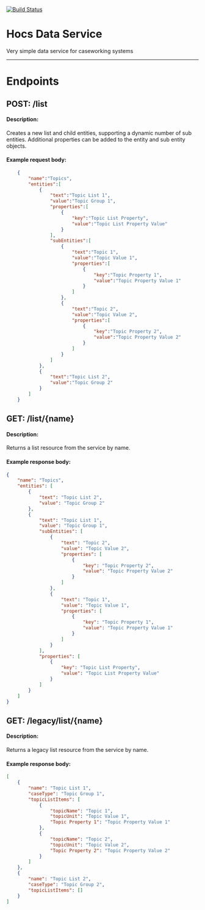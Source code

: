 [![Build Status](https://drone.digital.homeoffice.gov.uk/api/badges/UKHomeOffice/hocs-data-service/status.svg)](https://drone.digital.homeoffice.gov.uk/UKHomeOffice/hocs-data-service)

# Hocs Data Service

Very simple data service for caseworking systems

---

# Endpoints
## POST:  /list

#### Description:
Creates a new list and child entities, supporting a dynamic number of sub entities. Additional properties can be added to the entity and sub entity objects.

#### Example request body: 
```json
	{  
        "name":"Topics",
        "entities":[  
            {  
                "text":"Topic List 1",
                "value":"Topic Group 1",
                "properties":[  
                    {  
                        "key":"Topic List Property",
                        "value":"Topic List Property Value"
                    }
                ],
                "subEntities":[  
                    {  
                        "text":"Topic 1",
                        "value":"Topic Value 1",
                        "properties":[  
                            {  
                                "key":"Topic Property 1",
                                "value":"Topic Property Value 1"
                            }
                        ]
                    },
                    {  
                        "text":"Topic 2",
                        "value":"Topic Value 2",
                        "properties":[  
                            {  
                                "key":"Topic Property 2",
                                "value":"Topic Property Value 2"
                            }
                        ]
                    }
                ]
            },
            {  
                "text":"Topic List 2",
                "value":"Topic Group 2"
            }
        ]
    }
```
## GET: /list/{name}

#### Description:
Returns a list resource from the service by name.

#### Example response body: 
```json
{
    "name": "Topics",
    "entities": [
        {
            "text": "Topic List 2",
            "value": "Topic Group 2"
        },
        {
            "text": "Topic List 1",
            "value": "Topic Group 1",
            "subEntities": [
                {
                    "text": "Topic 2",
                    "value": "Topic Value 2",
                    "properties": [
                        {
                            "key": "Topic Property 2",
                            "value": "Topic Property Value 2"
                        }
                    ]
                },
                {
                    "text": "Topic 1",
                    "value": "Topic Value 1",
                    "properties": [
                        {
                            "key": "Topic Property 1",
                            "value": "Topic Property Value 1"
                        }
                    ]
                }
            ],
            "properties": [
                {
                    "key": "Topic List Property",
                    "value": "Topic List Property Value"
                }
            ]
        }
    ]
}
```

## GET: /legacy/list/{name}

#### Description:
Returns a legacy list resource from the service by name.

#### Example response body: 
```json
[
    {
        "name": "Topic List 1",
        "caseType": "Topic Group 1",
        "topicListItems": [
            {
                "topicName": "Topic 1",
                "topicUnit": "Topic Value 1",
                "Topic Property 1": "Topic Property Value 1"
            },
            {
                "topicName": "Topic 2",
                "topicUnit": "Topic Value 2",
                "Topic Property 2": "Topic Property Value 2"
            }
        ]
    },
    {
        "name": "Topic List 2",
        "caseType": "Topic Group 2",
        "topicListItems": []
    }
]
```


